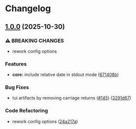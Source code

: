 # Changelog

## [1.0.0](https://github.com/louis-thevenet/vault-tasks/compare/core-v0.13.0...core-v1.0.0) (2025-10-30)


### ⚠ BREAKING CHANGES

* rework config options

### Features

* **core:** include relative date in stdout mode ([671408b](https://github.com/louis-thevenet/vault-tasks/commit/671408b2dc056969387667b0457f83f6fad83f33))


### Bug Fixes

* tui artifacts by removing carriage returns ([#145](https://github.com/louis-thevenet/vault-tasks/issues/145)) ([3291d67](https://github.com/louis-thevenet/vault-tasks/commit/3291d67e3c65611336dfb4f39cf30c6a1b500950))


### Code Refactoring

* rework config options ([24a217a](https://github.com/louis-thevenet/vault-tasks/commit/24a217a56874bcf989ca4d4bf6297e01ddeaa384))

